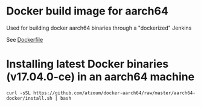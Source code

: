 Docker build image for aarch64
==============================

Used for building docker aarch64 binaries through a "dockerized" Jenkins

See [Dockerfile](https://github.com/atzoum/docker-aarch64/blob/master/aarch64-docker/Dockerfile)

Installing latest Docker binaries (v17.04.0-ce) in an aarch64 machine
=================================================================

````
curl -sSL https://github.com/atzoum/docker-aarch64/raw/master/aarch64-docker/install.sh | bash
````
